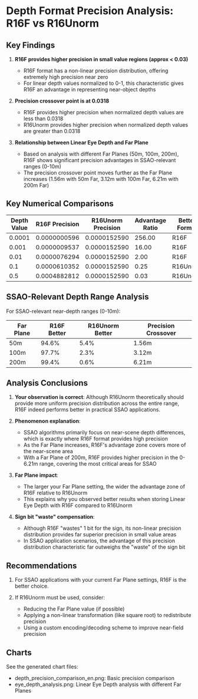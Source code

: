 # Depth Format Precision Analysis: R16F vs R16Unorm

## Key Findings

1. **R16F provides higher precision in small value regions (approx < 0.03)**
   - R16F format has a non-linear precision distribution, offering extremely high precision near zero
   - For linear depth values normalized to 0-1, this characteristic gives R16F an advantage in representing near-object depths

2. **Precision crossover point is at 0.0318**
   - R16F provides higher precision when normalized depth values are less than 0.0318
   - R16Unorm provides higher precision when normalized depth values are greater than 0.0318

3. **Relationship between Linear Eye Depth and Far Plane**
   - Based on analysis with different Far Planes (50m, 100m, 200m), R16F shows significant precision advantages in SSAO-relevant ranges (0-10m)
   - The precision crossover point moves further as the Far Plane increases (1.56m with 50m Far, 3.12m with 100m Far, 6.21m with 200m Far)

## Key Numerical Comparisons

| Depth Value | R16F Precision  | R16Unorm Precision | Advantage Ratio | Better Format |
|-------------|-----------------|-------------------|-----------------|---------------|
| 0.0001      | 0.0000000596    | 0.0000152590      | 256.00          | R16F          |
| 0.001       | 0.0000009537    | 0.0000152590      | 16.00           | R16F          |
| 0.01        | 0.0000076294    | 0.0000152590      | 2.00            | R16F          |
| 0.1         | 0.0000610352    | 0.0000152590      | 0.25            | R16Unorm      |
| 0.5         | 0.0004882812    | 0.0000152590      | 0.03            | R16Unorm      |

## SSAO-Relevant Depth Range Analysis

For SSAO-relevant near-depth ranges (0-10m):

| Far Plane | R16F Better | R16Unorm Better | Precision Crossover |
|-----------|-------------|-----------------|---------------------|
| 50m       | 94.6%       | 5.4%            | 1.56m               |
| 100m      | 97.7%       | 2.3%            | 3.12m               |
| 200m      | 99.4%       | 0.6%            | 6.21m               |

## Analysis Conclusions

1. **Your observation is correct**: Although R16Unorm theoretically should provide more uniform precision distribution across the entire range, R16F indeed performs better in practical SSAO applications.

2. **Phenomenon explanation**:
   - SSAO algorithms primarily focus on near-scene depth differences, which is exactly where R16F format provides high precision
   - As the Far Plane increases, R16F's advantage zone covers more of the near-scene area
   - With a Far Plane of 200m, R16F provides higher precision in the 0-6.21m range, covering the most critical areas for SSAO

3. **Far Plane impact**:
   - The larger your Far Plane setting, the wider the advantage zone of R16F relative to R16Unorm
   - This explains why you observed better results when storing Linear Eye Depth with R16F compared to R16Unorm

4. **Sign bit "waste" compensation**:
   - Although R16F "wastes" 1 bit for the sign, its non-linear precision distribution provides far superior precision in small value areas
   - In SSAO application scenarios, the advantage of this precision distribution characteristic far outweighs the "waste" of the sign bit

## Recommendations

1. For SSAO applications with your current Far Plane settings, R16F is the better choice.

2. If R16Unorm must be used, consider:
   - Reducing the Far Plane value (if possible)
   - Applying a non-linear transformation (like square root) to redistribute precision
   - Using a custom encoding/decoding scheme to improve near-field precision

## Charts

See the generated chart files:
- depth_precision_comparison_en.png: Basic precision comparison
- eye_depth_analysis.png: Linear Eye Depth analysis with different Far Planes 